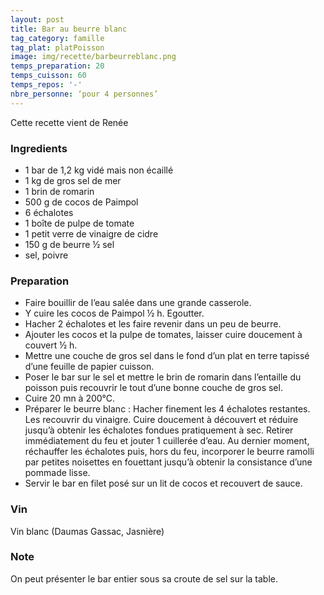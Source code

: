 ```yaml
---
layout: post
title: Bar au beurre blanc
tag_category: famille
tag_plat: platPoisson
image: img/recette/barbeurreblanc.png
temps_preparation: 20
temps_cuisson: 60
temps_repos: '-'
nbre_personne: ‘pour 4 personnes’
---
```

Cette recette vient de Renée

### Ingredients
* 1 bar de 1,2 kg vidé mais non écaillé
* 1 kg de gros sel de mer
* 1 brin de romarin
* 500 g de cocos de Paimpol
* 6 échalotes
* 1 boîte de pulpe de tomate
* 1 petit verre de vinaigre de cidre
* 150 g de beurre ½ sel
* sel, poivre


### Preparation
* Faire bouillir de l’eau salée dans une grande casserole.
* Y cuire les cocos de Paimpol ½ h. Egoutter.
* Hacher 2 échalotes et les faire revenir dans un peu de beurre.
* Ajouter les cocos et la pulpe de tomates, laisser cuire doucement à couvert ½ h.
* Mettre une couche de gros sel dans le fond d’un plat en terre tapissé d’une feuille de papier cuisson.
* Poser le bar sur le sel et mettre le brin de romarin dans l’entaille du poisson puis recouvrir le tout d’une bonne couche de gros sel.
* Cuire 20 mn à 200°C.
* Préparer le beurre blanc :
	 Hacher finement les 4 échalotes restantes.
	 Les recouvrir du vinaigre.
   Cuire doucement à découvert et réduire jusqu’à obtenir les échalotes fondues pratiquement à sec. Retirer immédiatement du feu et jouter 1 cuillerée d’eau.
   Au dernier moment, réchauffer les échalotes puis, hors du feu, incorporer le beurre ramolli par petites noisettes en fouettant jusqu’à obtenir la consistance d’une pommade lisse.
* Servir le bar en filet posé sur un lit de cocos et recouvert de sauce.


### Vin
Vin blanc (Daumas Gassac, Jasnière)

### Note
On peut présenter le bar entier sous sa croute de sel sur la table. 
